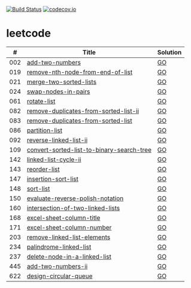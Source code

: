 [![Build Status](https://www.travis-ci.org/caoxiaolin/leetcode.svg?branch=master)](https://www.travis-ci.org/caoxiaolin/leetcode)
[![codecov.io](https://codecov.io/github/caoxiaolin/leetcode/coverage.svg?branch=master)](https://codecov.io/github/caoxiaolin/leetcode?branch=master)

# leetcode

| # | Title | Solution |
|---| ----- | -------- |
|002|[add-two-numbers](https://leetcode-cn.com/problems/add-two-numbers/description/)|[GO](./src/002.add-two-numbers.go)|
|019|[remove-nth-node-from-end-of-list](https://leetcode-cn.com/problems/remove-nth-node-from-end-of-list/description/)|[GO](./src/019.remove-nth-node-from-end-of-list.go)|
|021|[merge-two-sorted-lists](https://leetcode-cn.com/problems/merge-two-sorted-lists/description/)|[GO](./src/021.merge-two-sorted-lists.go)|
|024|[swap-nodes-in-pairs](https://leetcode-cn.com/problems/swap-nodes-in-pairs/description/)|[GO](./src/024.swap-nodes-in-pairs.go)|
|061|[rotate-list](https://leetcode-cn.com/problems/rotate-list/description/)|[GO](./src/061.rotate-list.go)|
|082|[remove-duplicates-from-sorted-list-ii](https://leetcode-cn.com/problems/remove-duplicates-from-sorted-list-ii/description/)|[GO](./src/082.remove-duplicates-from-sorted-list-ii.go)|
|083|[remove-duplicates-from-sorted-list](https://leetcode-cn.com/problems/remove-duplicates-from-sorted-list/description/)|[GO](./src/083.remove-duplicates-from-sorted-list.go)|
|086|[partition-list](https://leetcode-cn.com/problems/partition-list/description/)|[GO](./src/086.partition-list.go)|
|092|[reverse-linked-list-ii](https://leetcode-cn.com/problems/reverse-linked-list-ii/description/)|[GO](./src/092.reverse-linked-list-ii.go)|
|109|[convert-sorted-list-to-binary-search-tree](https://leetcode-cn.com/problems/convert-sorted-list-to-binary-search-tree/description/)|[GO](./src/109.convert-sorted-list-to-binary-search-tree.go)|
|142|[linked-list-cycle-ii](https://leetcode-cn.com/problems/linked-list-cycle-ii/description/)|[GO](./src/142.linked-list-cycle-ii.go)|
|143|[reorder-list](https://leetcode-cn.com/problems/reorder-list/description/)|[GO](./src/143.reorder-list.go)|
|147|[insertion-sort-list](https://leetcode-cn.com/problems/insertion-sort-list/description/)|[GO](./src/147.insertion-sort-list.go)|
|148|[sort-list](https://leetcode-cn.com/problems/sort-list/description/)|[GO](./src/148.sort-list.go)|
|150|[evaluate-reverse-polish-notation](https://leetcode-cn.com/problems/evaluate-reverse-polish-notation/description/)|[GO](./src/150.evaluate-reverse-polish-notation.go)|
|160|[intersection-of-two-linked-lists](https://leetcode-cn.com/problems/intersection-of-two-linked-lists/description/)|[GO](./src/160.intersection-of-two-linked-lists.go)|
|168|[excel-sheet-column-title](https://leetcode-cn.com/problems/excel-sheet-column-title/description/)|[GO](./src/168.excel-sheet-column-title.go)|
|171|[excel-sheet-column-number](https://leetcode-cn.com/problems/excel-sheet-column-number/description/)|[GO](./src/171.excel-sheet-column-number.go)|
|203|[remove-linked-list-elements](https://leetcode-cn.com/problems/remove-linked-list-elements/description/)|[GO](./src/203.remove-linked-list-elements.go)|
|234|[palindrome-linked-list](https://leetcode-cn.com/problems/palindrome-linked-list/description/)|[GO](./src/234.palindrome-linked-list.go)|
|237|[delete-node-in-a-linked-list](https://leetcode-cn.com/problems/delete-node-in-a-linked-list/description/)|[GO](./src/237.delete-node-in-a-linked-list.go)|
|445|[add-two-numbers-ii](https://leetcode-cn.com/problems/add-two-numbers-ii/description/)|[GO](./src/445.add-two-numbers-ii.go)|
|622|[design-circular-queue](https://leetcode-cn.com/problems/design-circular-queue/description/)|[GO](./src/622.design-circular-queue.go)|